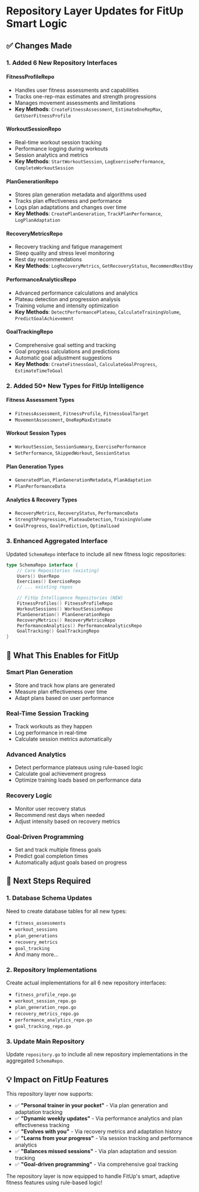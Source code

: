 # Repository Layer Updates for FitUp Smart Logic

## ✅ **Changes Made**

### **1. Added 6 New Repository Interfaces**

#### **FitnessProfileRepo**
- Handles user fitness assessments and capabilities
- Tracks one-rep-max estimates and strength progressions
- Manages movement assessments and limitations
- **Key Methods**: `CreateFitnessAssessment`, `EstimateOneRepMax`, `GetUserFitnessProfile`

#### **WorkoutSessionRepo** 
- Real-time workout session tracking
- Performance logging during workouts
- Session analytics and metrics
- **Key Methods**: `StartWorkoutSession`, `LogExercisePerformance`, `CompleteWorkoutSession`

#### **PlanGenerationRepo**
- Stores plan generation metadata and algorithms used
- Tracks plan effectiveness and performance
- Logs plan adaptations and changes over time
- **Key Methods**: `CreatePlanGeneration`, `TrackPlanPerformance`, `LogPlanAdaptation`

#### **RecoveryMetricsRepo**
- Recovery tracking and fatigue management
- Sleep quality and stress level monitoring
- Rest day recommendations
- **Key Methods**: `LogRecoveryMetrics`, `GetRecoveryStatus`, `RecommendRestDay`

#### **PerformanceAnalyticsRepo**
- Advanced performance calculations and analytics
- Plateau detection and progression analysis
- Training volume and intensity optimization
- **Key Methods**: `DetectPerformancePlateau`, `CalculateTrainingVolume`, `PredictGoalAchievement`

#### **GoalTrackingRepo**
- Comprehensive goal setting and tracking
- Goal progress calculations and predictions
- Automatic goal adjustment suggestions
- **Key Methods**: `CreateFitnessGoal`, `CalculateGoalProgress`, `EstimateTimeToGoal`

### **2. Added 50+ New Types for FitUp Intelligence**

#### **Fitness Assessment Types**
- `FitnessAssessment`, `FitnessProfile`, `FitnessGoalTarget`
- `MovementAssessment`, `OneRepMaxEstimate`

#### **Workout Session Types**
- `WorkoutSession`, `SessionSummary`, `ExercisePerformance`
- `SetPerformance`, `SkippedWorkout`, `SessionStatus`

#### **Plan Generation Types**
- `GeneratedPlan`, `PlanGenerationMetadata`, `PlanAdaptation`
- `PlanPerformanceData`

#### **Analytics & Recovery Types**
- `RecoveryMetrics`, `RecoveryStatus`, `PerformanceData`
- `StrengthProgression`, `PlateauDetection`, `TrainingVolume`
- `GoalProgress`, `GoalPrediction`, `OptimalLoad`

### **3. Enhanced Aggregated Interface**

Updated `SchemaRepo` interface to include all new fitness logic repositories:
```go
type SchemaRepo interface {
    // Core Repositories (existing)
    Users() UserRepo
    Exercises() ExerciseRepo
    // ... existing repos

    // FitUp Intelligence Repositories (NEW)
    FitnessProfiles() FitnessProfileRepo
    WorkoutSessions() WorkoutSessionRepo
    PlanGeneration() PlanGenerationRepo
    RecoveryMetrics() RecoveryMetricsRepo
    PerformanceAnalytics() PerformanceAnalyticsRepo
    GoalTracking() GoalTrackingRepo
}
```

## 🎯 **What This Enables for FitUp**

### **Smart Plan Generation**
- Store and track how plans are generated
- Measure plan effectiveness over time
- Adapt plans based on user performance

### **Real-Time Session Tracking**
- Track workouts as they happen
- Log performance in real-time
- Calculate session metrics automatically

### **Advanced Analytics**
- Detect performance plateaus using rule-based logic
- Calculate goal achievement progress
- Optimize training loads based on performance data

### **Recovery Logic**
- Monitor user recovery status
- Recommend rest days when needed
- Adjust intensity based on recovery metrics

### **Goal-Driven Programming**
- Set and track multiple fitness goals
- Predict goal completion times
- Automatically adjust goals based on progress

## 🚧 **Next Steps Required**

### **1. Database Schema Updates**
Need to create database tables for all new types:
- `fitness_assessments`
- `workout_sessions` 
- `plan_generations`
- `recovery_metrics`
- `goal_tracking`
- And many more...

### **2. Repository Implementations**
Create actual implementations for all 6 new repository interfaces:
- `fitness_profile_repo.go`
- `workout_session_repo.go`
- `plan_generation_repo.go`
- `recovery_metrics_repo.go`
- `performance_analytics_repo.go`
- `goal_tracking_repo.go`

### **3. Update Main Repository**
Update `repository.go` to include all new repository implementations in the aggregated `SchemaRepo`.

## 💡 **Impact on FitUp Features**

This repository layer now supports:
- ✅ **"Personal trainer in your pocket"** - Via plan generation and adaptation tracking
- ✅ **"Dynamic weekly updates"** - Via performance analytics and plan effectiveness tracking
- ✅ **"Evolves with you"** - Via recovery metrics and adaptation history
- ✅ **"Learns from your progress"** - Via session tracking and performance analytics
- ✅ **"Balances missed sessions"** - Via plan adaptation and session tracking
- ✅ **"Goal-driven programming"** - Via comprehensive goal tracking

The repository layer is now equipped to handle FitUp's smart, adaptive fitness features using rule-based logic!